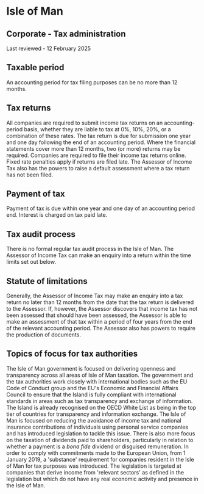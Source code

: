 # Isle of Man
## Corporate - Tax administration
Last reviewed - 12 February 2025
## Taxable period
An accounting period for tax filing purposes can be no more than 12 months.
## Tax returns
All companies are required to submit income tax returns on an accounting-period basis, whether they are liable to tax at 0%, 10%, 20%, or a combination of these rates. The tax return is due for submission one year and one day following the end of an accounting period. Where the financial statements cover more than 12 months, two (or more) returns may be required.
Companies are required to file their income tax returns online.
Fixed rate penalties apply if returns are filed late. The Assessor of Income Tax also has the powers to raise a default assessment where a tax return has not been filed.
## Payment of tax
Payment of tax is due within one year and one day of an accounting period end. Interest is charged on tax paid late.
## Tax audit process
There is no formal regular tax audit process in the Isle of Man. The Assessor of Income Tax can make an enquiry into a return within the time limits set out below.
## Statute of limitations
Generally, the Assessor of Income Tax may make an enquiry into a tax return no later than 12 months from the date that the tax return is delivered to the Assessor.
If, however, the Assessor discovers that income tax has not been assessed that should have been assessed, the Assessor is able to make an assessment of that tax within a period of four years from the end of the relevant accounting period.
The Assessor also has powers to require the production of documents.
## Topics of focus for tax authorities
The Isle of Man government is focused on delivering openness and transparency across all areas of Isle of Man taxation. The government and the tax authorities work closely with international bodies such as the EU Code of Conduct group and the EU's Economic and Financial Affairs Council to ensure that the Island is fully compliant with international standards in areas such as tax transparency and exchange of information. The Island is already recognised on the OECD White List as being in the top tier of countries for transparency and information exchange.
The Isle of Man is focused on reducing the avoidance of income tax and national insurance contributions of individuals using personal service companies and has introduced legislation to tackle this issue.
There is also more focus on the taxation of dividends paid to shareholders, particularly in relation to whether a payment is a _bona fide_ dividend or disguised remuneration.
In order to comply with commitments made to the European Union, from 1 January 2019, a 'substance' requirement for companies resident in the Isle of Man for tax purposes was introduced. The legislation is targeted at companies that derive income from 'relevant sectors' as defined in the legislation but which do not have any real economic activity and presence in the Isle of Man.
